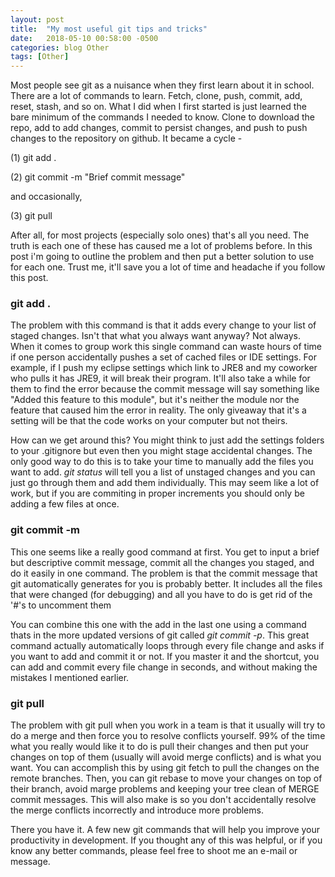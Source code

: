 ```yaml
---
layout: post
title:  "My most useful git tips and tricks"
date:   2018-05-10 00:58:00 -0500
categories: blog Other
tags: [Other]
---
```


Most people see git as a nuisance when they first learn about it in school.
There are a lot of commands to learn. Fetch, clone, push, commit, add, reset,
stash, and so on. What I did when I first started is just learned the bare
minimum of the commands I needed to know. Clone to download the repo,
add to add changes, commit to persist changes, and push to push changes to
the repository on github. It became a cycle -

(1) git add .

(2) git commit -m "Brief commit message"

and occasionally,

(3) git pull

After all, for most projects (especially solo ones) that's all you need.
The truth is each one of these has caused me a lot of problems before.
In this post i'm going to outline the problem and then put a better solution
to use for each one. Trust me, it'll save you a lot of time and headache
if you follow this post.

<h3>git add .</h3>

The problem with this command is that it adds every change to your list of
staged changes. Isn't that what you always want anyway? Not always. When it
comes to group work this single command can waste hours of time if one person
accidentally pushes a set of cached files or IDE settings. For example, if
I push my eclipse settings which link to JRE8 and my coworker who pulls it
has JRE9, it will break their program. It'll also take a while for them to find
the error because the commit message will say something like "Added this 
feature to this module", but it's neither the module nor the feature that
caused him the error in reality. The only giveaway that it's a setting will
be that the code works on your computer but not theirs.

How can we get around this? You might think to just add the settings folders
to your .gitignore but even then you might stage accidental changes. The only
good way to do this is to take your time to manually add the files you want
to add. *git status* will tell you a list of unstaged changes and you can
just go through them and add them individually. This may seem like a lot of
work, but if you are commiting in proper increments you should only be adding
a few files at once.

<h3>git commit -m </h3>

This one seems like a really good command at first. You get to input a 
brief but descriptive commit message, commit all the changes you staged, and
do it easily in one command. The problem is that the commit message that
git automatically generates for you is probably better. It includes all
the files that were changed (for debugging) and all you have to do is get
rid of the '#'s to uncomment them

You can combine this one with the add in the last one using a command
thats in the more updated versions of git called *git commit -p*. This great
command actually automatically loops through every file change and asks if
you want to add and commit it or not. If you master it and the shortcut,
you can add and commit every file change in seconds, and without making the
mistakes I mentioned earlier.

<h3>git pull</h3>

The problem with git pull when you work in a team is that it usually will
try to do a merge and then force you to resolve conflicts yourself. 99% of the
time what you really would like it to do is pull their changes and then 
put your changes on top of them (usually will avoid merge conflicts) and
is what you want. You can accomplish this by using git fetch to pull the changes
on the remote branches. Then, you can git rebase to move your changes on top
of their branch, avoid marge problems and keeping your tree clean of MERGE
commit messages. This will also make is so you don't accidentally resolve
the merge conflicts incorrectly and introduce more problems.

There you have it. A few new git commands that will help you improve your
productivity in development. If you thought any of this was helpful, or if
you know any better commands, please feel free to shoot me an e-mail or message. 